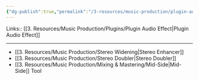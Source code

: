 ```yaml
---
{"dg-publish":true,"permalink":"/3-resources/music-production/plugin-audio-effect-stereo/"}
---
```


Links:: [[3. Resources/Music Production/Plugins/Plugin Audio Effect\|Plugin Audio Effect]]

---


- [[3. Resources/Music Production/Stereo Widening\|Stereo Enhancer]]
- [[3. Resources/Music Production/Stereo Doubler\|Stereo Doubler]]
- [[3. Resources/Music Production/Mixing & Mastering/Mid-Side\|Mid-Side]] Tool


